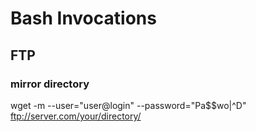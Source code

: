 # Bash Invocations


## FTP

### mirror directory
wget -m --user="user@login" --password="Pa$$wo|^D" ftp://server.com/your/directory/
